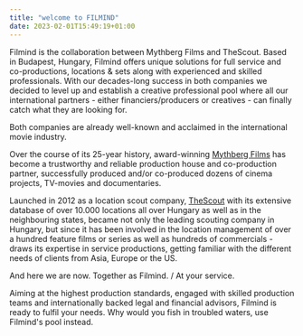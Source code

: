 ```yaml
---
title: "welcome to FILMIND"
date: 2023-02-01T15:49:19+01:00
---
```


Filmind is the collaboration between Mythberg Films and TheScout. Based in Budapest, Hungary, Filmind offers unique solutions for full service and co-productions, locations & sets along with experienced and skilled professionals. With our decades-long success in both companies we decided to level up and establish a creative professional pool where all our international partners - either financiers/producers or creatives - can finally catch what they are looking for.
 
Both companies are already well-known and acclaimed in the international movie industry.

Over the course of its 25-year history, award-winning <a href="https://www.mythbergfilms.hu" title="Mythberg Films page">Mythberg Films</a> has become a trustworthy and reliable production house and co-production partner, successfully produced and/or co-produced dozens of cinema projects, TV-movies and documentaries. 

Launched in 2012 as a location scout company, <a href="https://www.thescout.hu" title="TheScout page">TheScout</a> with its extensive database of over 10.000 locations all over Hungary as well as in the neighbouring states, became not only the leading scouting company in Hungary, but since it has been involved in the location management of over a hundred feature films or series as well as hundreds of commercials - draws its expertise in service productions, getting familiar with the different needs of clients from Asia, Europe or the US. 

And here we are now. Together as Filmind. / At your service.

Aiming at the highest production standards, engaged with skilled production teams and internationally backed legal and financial advisors, Filmind is ready to fulfil your needs. Why would you fish in troubled waters, use Filmind's pool instead.